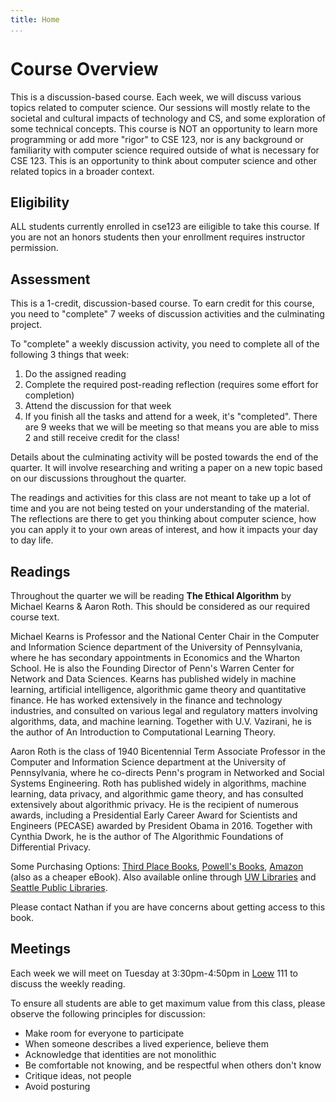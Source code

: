 ```yaml
---
title: Home
...
```



# Course Overview 

This is a discussion-based course. Each week, we will discuss various topics related to computer science. Our sessions will mostly relate to the societal and cultural impacts of technology and CS, and some exploration of some technical concepts. This course is NOT an opportunity to learn more programming or add more "rigor" to CSE 123, nor is any background or familiarity with computer science required outside of what is necessary for CSE 123. This is an opportunity to think about computer science and other related topics in a broader context.

## Eligibility

ALL students currently enrolled in cse123 are eiligible to take this course. If you are not an honors students then your enrollment requires instructor permission.

## Assessment

This is a 1-credit, discussion-based course. To earn credit for this course, you need to "complete" 7 weeks of discussion activities and the culminating project.

To "complete" a weekly discussion activity, you need to complete all of the following 3 things that week:

1. Do the assigned reading
1. Complete the required post-reading reflection (requires some effort for completion)
1. Attend the discussion for that week
1. If you finish all the tasks and attend for a week, it's "completed". There are 9 weeks that we will be meeting so that means you are able to miss 2 and still receive credit for the class!

Details about the culminating activity will be posted towards the end of the quarter. It will involve researching and writing a paper on a new topic based on our discussions throughout the quarter.

The readings and activities for this class are not meant to take up a lot of time and you are not being tested on your understanding of the material. The reflections are there to get you thinking about computer science, how you can apply it to your own areas of interest, and how it impacts your day to day life.

## Readings

Throughout the quarter we will be reading **The Ethical Algorithm** by Michael Kearns & Aaron Roth. This should be considered as our required course text.

Michael Kearns is Professor and the National Center Chair in the Computer and Information Science department of the University of Pennsylvania, where he has secondary appointments in Economics and the Wharton School. He is also the Founding Director of Penn's Warren Center for Network and Data Sciences. Kearns has published widely in machine learning, artificial intelligence, algorithmic game theory and quantitative finance. He has worked extensively in the finance and technology industries, and consulted on various legal and regulatory matters involving algorithms, data, and machine learning. Together with U.V. Vazirani, he is the author of An Introduction to Computational Learning Theory.

Aaron Roth is the class of 1940 Bicentennial Term Associate Professor in the Computer and Information Science department at the University of Pennsylvania, where he co-directs Penn's program in Networked and Social Systems Engineering. Roth has published widely in algorithms, machine learning, data privacy, and algorithmic game theory, and has consulted extensively about algorithmic privacy. He is the recipient of numerous awards, including a Presidential Early Career Award for Scientists and Engineers (PECASE) awarded by President Obama in 2016. Together with Cynthia Dwork, he is the author of The Algorithmic Foundations of Differential Privacy.

Some Purchasing Options: [Third Place Books](https://www.thirdplacebooks.com/book/9780190948207), [Powell's Books](https://www.powells.com/book/the-ethical-algorithm-9780190948207), [Amazon](https://www.amazon.com/Ethical-Algorithm-Science-Socially-Design/dp/0190948205/ref=sr_1_1?crid=1G7M0JP27K84W&keywords=the+ethical+algorithm&qid=1672876969&s=books&sprefix=the+ethical+algorit%2Cstripbooks%2C171&sr=1-1) (also as a cheaper eBook). Also available online through [UW Libraries](https://ebookcentral.proquest.com/lib/washington/detail.action?docID=5905172) and [Seattle Public Libraries](https://seattle.bibliocommons.com/v2/record/S30C3495090).

Please contact Nathan if you are have concerns about getting access to this book.

## Meetings

Each week we will meet on Tuesday at 3:30pm-4:50pm in [Loew](https://www.washington.edu/maps/#!/LOW) 111 to discuss the weekly reading. 


To ensure all students are able to get maximum value from this class, please observe the following principles for discussion:
- Make room for everyone to participate
- When someone describes a lived experience, believe them
- Acknowledge that identities are not monolithic
- Be comfortable not knowing, and be respectful when others don't know
- Critique ideas, not people
- Avoid posturing

